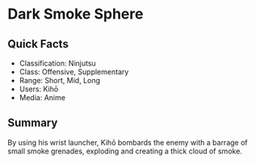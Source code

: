 # Dark Smoke Sphere

## Quick Facts
- Classification: Ninjutsu
- Class: Offensive, Supplementary
- Range: Short, Mid, Long
- Users: Kihō
- Media: Anime

## Summary
By using his wrist launcher, Kihō bombards the enemy with a barrage of small smoke grenades, exploding and creating a thick cloud of smoke.

